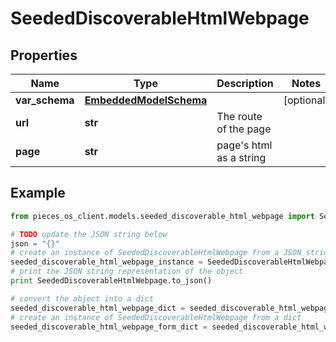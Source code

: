 # SeededDiscoverableHtmlWebpage


## Properties

Name | Type | Description | Notes
------------ | ------------- | ------------- | -------------
**var_schema** | [**EmbeddedModelSchema**](EmbeddedModelSchema) |  | [optional] 
**url** | **str** | The route of the page  | 
**page** | **str** | page&#39;s html as a string | 

## Example

```python
from pieces_os_client.models.seeded_discoverable_html_webpage import SeededDiscoverableHtmlWebpage

# TODO update the JSON string below
json = "{}"
# create an instance of SeededDiscoverableHtmlWebpage from a JSON string
seeded_discoverable_html_webpage_instance = SeededDiscoverableHtmlWebpage.from_json(json)
# print the JSON string representation of the object
print SeededDiscoverableHtmlWebpage.to_json()

# convert the object into a dict
seeded_discoverable_html_webpage_dict = seeded_discoverable_html_webpage_instance.to_dict()
# create an instance of SeededDiscoverableHtmlWebpage from a dict
seeded_discoverable_html_webpage_form_dict = seeded_discoverable_html_webpage.from_dict(seeded_discoverable_html_webpage_dict)
```



